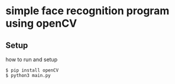# simple face recognition program using openCV

## Setup
how to run and setup

```
$ pip install openCV
$ python3 main.py
```
